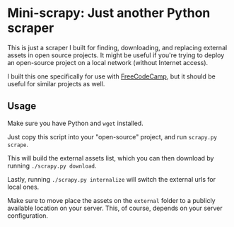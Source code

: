 # Mini-scrapy: Just another Python scraper

This is just a scraper I built for finding, downloading, and replacing external assets in open source projects. It might be useful if you're trying to deploy an open-source project on a local network (without Internet access).

I built this one specifically for use with [FreeCodeCamp](https://github.com/FreeCodeCamp/FreeCodeCamp), but it should be useful for similar projects as well.

## Usage

Make sure you have Python and `wget` installed.

Just copy this script into your "open-source" project, and run `scrapy.py scrape`. 

This will build the external assets list, which you can then download by running `./scrapy.py download`.

Lastly, running `./scrapy.py internalize` will switch the external urls for local ones. 

Make sure to move place the assets on the `external` folder to a publicly available location on your server. This, of course, depends on your server configuration.
